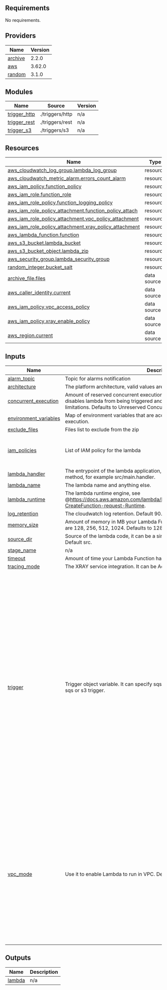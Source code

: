 <!-- BEGIN_TF_DOCS -->
## Requirements

No requirements.

## Providers

| Name | Version |
|------|---------|
| <a name="provider_archive"></a> [archive](#provider\_archive) | 2.2.0 |
| <a name="provider_aws"></a> [aws](#provider\_aws) | 3.62.0 |
| <a name="provider_random"></a> [random](#provider\_random) | 3.1.0 |

## Modules

| Name | Source | Version |
|------|--------|---------|
| <a name="module_trigger_http"></a> [trigger\_http](#module\_trigger\_http) | ./triggers/http | n/a |
| <a name="module_trigger_rest"></a> [trigger\_rest](#module\_trigger\_rest) | ./triggers/rest | n/a |
| <a name="module_trigger_s3"></a> [trigger\_s3](#module\_trigger\_s3) | ./triggers/s3 | n/a |

## Resources

| Name | Type |
|------|------|
| [aws_cloudwatch_log_group.lambda_log_group](https://registry.terraform.io/providers/hashicorp/aws/latest/docs/resources/cloudwatch_log_group) | resource |
| [aws_cloudwatch_metric_alarm.errors_count_alarm](https://registry.terraform.io/providers/hashicorp/aws/latest/docs/resources/cloudwatch_metric_alarm) | resource |
| [aws_iam_policy.function_policy](https://registry.terraform.io/providers/hashicorp/aws/latest/docs/resources/iam_policy) | resource |
| [aws_iam_role.function_role](https://registry.terraform.io/providers/hashicorp/aws/latest/docs/resources/iam_role) | resource |
| [aws_iam_role_policy.function_logging_policy](https://registry.terraform.io/providers/hashicorp/aws/latest/docs/resources/iam_role_policy) | resource |
| [aws_iam_role_policy_attachment.function_policy_attach](https://registry.terraform.io/providers/hashicorp/aws/latest/docs/resources/iam_role_policy_attachment) | resource |
| [aws_iam_role_policy_attachment.vpc_policy_attachment](https://registry.terraform.io/providers/hashicorp/aws/latest/docs/resources/iam_role_policy_attachment) | resource |
| [aws_iam_role_policy_attachment.xray_policy_attachment](https://registry.terraform.io/providers/hashicorp/aws/latest/docs/resources/iam_role_policy_attachment) | resource |
| [aws_lambda_function.function](https://registry.terraform.io/providers/hashicorp/aws/latest/docs/resources/lambda_function) | resource |
| [aws_s3_bucket.lambda_bucket](https://registry.terraform.io/providers/hashicorp/aws/latest/docs/resources/s3_bucket) | resource |
| [aws_s3_bucket_object.lambda_zip](https://registry.terraform.io/providers/hashicorp/aws/latest/docs/resources/s3_bucket_object) | resource |
| [aws_security_group.lambda_security_group](https://registry.terraform.io/providers/hashicorp/aws/latest/docs/resources/security_group) | resource |
| [random_integer.bucket_salt](https://registry.terraform.io/providers/hashicorp/random/latest/docs/resources/integer) | resource |
| [archive_file.files](https://registry.terraform.io/providers/hashicorp/archive/latest/docs/data-sources/file) | data source |
| [aws_caller_identity.current](https://registry.terraform.io/providers/hashicorp/aws/latest/docs/data-sources/caller_identity) | data source |
| [aws_iam_policy.vpc_access_policy](https://registry.terraform.io/providers/hashicorp/aws/latest/docs/data-sources/iam_policy) | data source |
| [aws_iam_policy.xray_enable_policy](https://registry.terraform.io/providers/hashicorp/aws/latest/docs/data-sources/iam_policy) | data source |
| [aws_region.current](https://registry.terraform.io/providers/hashicorp/aws/latest/docs/data-sources/region) | data source |

## Inputs

| Name | Description | Type | Default | Required |
|------|-------------|------|---------|:--------:|
| <a name="input_alarm_topic"></a> [alarm\_topic](#input\_alarm\_topic) | Topic for alarms notification | `string` | `null` | no |
| <a name="input_architecture"></a> [architecture](#input\_architecture) | The platform architecture, valid values are x86\_64 and arm64. Default x86\_64. | `string` | `"x86_64"` | no |
| <a name="input_concurrent_execution"></a> [concurrent\_execution](#input\_concurrent\_execution) | Amount of reserved concurrent executions for this lambda function. A value of 0 disables lambda from being triggered and -1 removes any concurrency limitations. Defaults to Unreserved Concurrency Limits -1 | `number` | `-1` | no |
| <a name="input_environment_variables"></a> [environment\_variables](#input\_environment\_variables) | Map of environment variables that are accessible from the function code during execution. | `map(string)` | `{}` | no |
| <a name="input_exclude_files"></a> [exclude\_files](#input\_exclude\_files) | Files list to exclude from the zip | `list(string)` | `[]` | no |
| <a name="input_iam_policies"></a> [iam\_policies](#input\_iam\_policies) | List of IAM policy for the lambda | <pre>list(object({<br>    actions    = list(string),<br>    resources  = list(string)<br>  }))</pre> | `[]` | no |
| <a name="input_lambda_handler"></a> [lambda\_handler](#input\_lambda\_handler) | The entrypoint of the lambda application, with the fully qualify name of the method, for example src/main.handler. | `string` | n/a | yes |
| <a name="input_lambda_name"></a> [lambda\_name](#input\_lambda\_name) | The lambda name and anything else. | `string` | n/a | yes |
| <a name="input_lambda_runtime"></a> [lambda\_runtime](#input\_lambda\_runtime) | The lambda runtime engine, see @https://docs.aws.amazon.com/lambda/latest/dg/API_CreateFunction.html#SSS-CreateFunction-request-Runtime. | `string` | n/a | yes |
| <a name="input_log_retention"></a> [log\_retention](#input\_log\_retention) | The cloudwatch log retention. Default 90. | `number` | `90` | no |
| <a name="input_memory_size"></a> [memory\_size](#input\_memory\_size) | Amount of memory in MB your Lambda Function can use at runtime. Valid values are 128, 256, 512, 1024. Defaults to 128. | `number` | `128` | no |
| <a name="input_source_dir"></a> [source\_dir](#input\_source\_dir) | Source of the lambda code, it can be a simple directory or an already zipped one. Default src. | `string` | `"src"` | no |
| <a name="input_stage_name"></a> [stage\_name](#input\_stage\_name) | n/a | `string` | `"api"` | no |
| <a name="input_timeout"></a> [timeout](#input\_timeout) | Amount of time your Lambda Function has to run in seconds. Defaults to 5. | `number` | `5` | no |
| <a name="input_tracing_mode"></a> [tracing\_mode](#input\_tracing\_mode) | The XRAY service integration. It can be Active or PassThrough. Default disabled. | `string` | `null` | no |
| <a name="input_trigger"></a> [trigger](#input\_trigger) | Trigger object variable. It can specify sqs, apigateway with route and authorizer, sqs or s3 trigger. | <pre>object({<br>    s3 : optional(object({<br>      bucket : string,<br>      events : list(string),<br>      filter_prefix : string,<br>      filter_suffix : string<br>    }))<br>    apigateway : optional(object({<br>      type : string,<br>      existing_api_id : optional(string)<br>      disable_test_endpoint : optional(bool)<br>      resource_policy: optional(string)<br>      cors_configuration : optional(object({<br>        allow_headers : set(string)<br>        allow_method : set(string)<br>        allow_origins : set(string)<br>        max_age : number<br>      }))<br>      authorizer : optional(object({<br>        name : string,<br>        identity_source : string,<br>        jwt : optional(object({<br>          aud : list(string),<br>          issuer : string<br>        }))<br>      }))<br>      routes : list(object({<br>        path : string,<br>        method : string,<br>        authorizer : optional(bool)<br>      }))<br>    }))<br>    #TODO alb trigger objejct<br>    alb : optional(string)<br><br>  })</pre> | `null` | no |
| <a name="input_vpc_mode"></a> [vpc\_mode](#input\_vpc\_mode) | Use it to enable Lambda to run in VPC. Default disabled. | <pre>object({<br>    id : string,<br>    subnet_ids : list(string)<br>    security_group = optional(object({<br>      ingress = optional(list(object({<br>        from_port       = number<br>        to_port         = number<br>        protocol        = string<br>        cidr_blocks     = optional(list(string))<br>        security_groups = optional(list(string))<br>      })))<br>      egress = optional(list(object({<br>        from_port       = number<br>        to_port         = number<br>        protocol        = string<br>        cidr_blocks     = optional(list(string))<br>        security_groups = optional(list(string))<br>      })))<br>    }))<br>  })</pre> | `null` | no |

## Outputs

| Name | Description |
|------|-------------|
| <a name="output_lambda"></a> [lambda](#output\_lambda) | n/a |
<!-- END_TF_DOCS -->